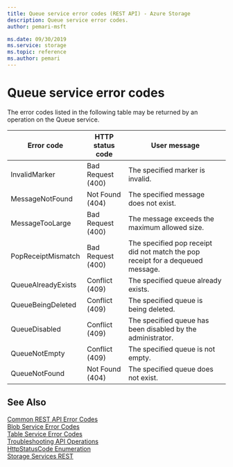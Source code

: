 ```yaml
---
title: Queue service error codes (REST API) - Azure Storage
description: Queue service error codes.
author: pemari-msft

ms.date: 09/30/2019
ms.service: storage
ms.topic: reference
ms.author: pemari
---
```


# Queue service error codes

The error codes listed in the following table may be returned by an operation on the Queue service.  
  
|Error code|HTTP status code|User message|  
|----------------|----------------------|------------------|  
|InvalidMarker|Bad Request (400)|The specified marker is invalid.|  
|MessageNotFound|Not Found (404)|The specified message does not exist.|  
|MessageTooLarge|Bad Request (400)|The message exceeds the maximum allowed size.|  
|PopReceiptMismatch|Bad Request (400)|The specified pop receipt did not match the pop receipt for a dequeued message.|  
|QueueAlreadyExists|Conflict (409)|The specified queue already exists.|  
|QueueBeingDeleted|Conflict (409)|The specified queue is being deleted.|  
|QueueDisabled|Conflict (409)|The specified queue has been disabled by the administrator.|  
|QueueNotEmpty|Conflict (409)|The specified queue is not empty.|  
|QueueNotFound|Not Found (404)|The specified queue does not exist.|  
  
## See Also  
 [Common REST API Error Codes](Common-REST-API-Error-Codes.md)   
 [Blob Service Error Codes](Blob-Service-Error-Codes.md)   
 [Table Service Error Codes](Table-Service-Error-Codes.md)   
 [Troubleshooting API Operations](Troubleshooting-API-Operations.md)   
 [HttpStatusCode Enumeration](http://go.microsoft.com/fwlink/?LinkId=152845)   
 [Storage Services REST](Azure-Storage-Services-REST-API-Reference.md)
